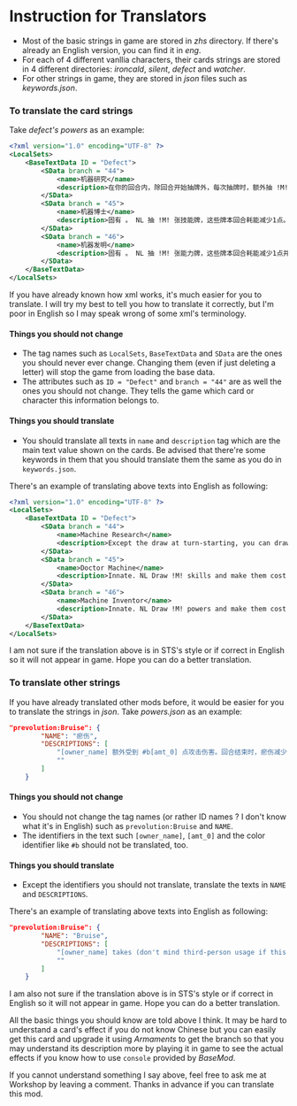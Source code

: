 # Instruction for Translators

* Most of the basic strings in game are stored in _zhs_ directory. If there's already an English version, you can find it in _eng_.
* For each of 4 different vanllia characters, their cards strings are stored in 4 different directories: _ironcald_, _silent_, _defect_ and _watcher_.
* For other strings in game, they are stored in _json_ files such as _keywords.json_.

### To translate the card strings
Take _defect's_ _powers_ as an example:

```xml
<?xml version="1.0" encoding="UTF-8" ?>
<LocalSets>
    <BaseTextData ID = "Defect">
        <SData branch = "44">
            <name>机器研究</name>
            <description>在你的回合内，除回合开始抽牌外，每次抽牌时，额外抽 !M! 张牌。</description>
        </SData>
        <SData branch = "45">
            <name>机器博士</name>
            <description>固有 。 NL 抽 !M! 张技能牌，这些牌本回合耗能减少1点。</description>
        </SData>
        <SData branch = "46">
            <name>机器发明</name>
            <description>固有 。 NL 抽 !M! 张能力牌，这些牌本回合耗能减少1点并获得 虚无 。</description>
        </SData>
    </BaseTextData>
</LocalSets>
```
If you have already known how xml works, it's much easier for you to translate. I will try my best to tell you how to translate it correctly, but I'm poor in English so I may speak wrong of some xml's terminology.

#### Things you should not change
* The tag names such as `LocalSets`, `BaseTextData` and `SData` are the ones you should never ever change. Changing them (even if just deleting a letter) will stop the game from loading the base data.
* The attributes such as `ID = "Defect"` and `branch = "44"` are as well the ones you should not change. They tells the game which card or character this information belongs to.

#### Things you should translate
* You should translate all texts in `name` and `description` tag which are the main text value shown on the cards. Be advised that there're some keywords in them that you should translate them the same as you do in `keywords.json`.

There's an example of translating above texts into English as following:
```xml
<?xml version="1.0" encoding="UTF-8" ?>
<LocalSets>
    <BaseTextData ID = "Defect">
        <SData branch = "44">
            <name>Machine Research</name>
            <description>Except the draw at turn-starting, you can draw !M! more cards whenever you draw during your turn.</description>
        </SData>
        <SData branch = "45">
            <name>Doctor Machine</name>
            <description>Innate. NL Draw !M! skills and make them cost 1 less this turn.</description>
        </SData>
        <SData branch = "46">
            <name>Machine Inventor</name>
            <description>Innate. NL Draw !M! powers and make them cost 1 less with Ethereal.</description>
        </SData>
    </BaseTextData>
</LocalSets>
```
I am not sure if the translation above is in STS's style or if correct in English so it will not appear in game. Hope you can do a better translation.

### To translate other strings

If you have already translated other mods before, it would be easier for you to translate the strings in _json_. Take _powers.json_ as an example:
```json
"prevolution:Bruise": {
        "NAME": "瘀伤",
        "DESCRIPTIONS": [
            "[owner_name] 额外受到 #b[amt_0] 点攻击伤害。回合结束时，瘀伤减少 #b[amt_1] 层。",
            ""
        ]
    }
```
#### Things you should not change
* You should not change the tag names (or rather ID names ? I don't know what it's in English) such as `prevolution:Bruise` and `NAME`.
* The identifiers in the text such `[owner_name]`, `[amt_0]` and the color identifier like `#b` should not be translated, too.

#### Things you should translate
* Except the identifiers you should not translate, translate the texts in `NAME` and `DESCRIPTIONS`.

There's an example of translating above texts into English as following:
```json
"prevolution:Bruise": {
        "NAME": "Bruise",
        "DESCRIPTIONS": [
            "[owner_name] takes (don't mind third-person usage if this is on player) #b[amt_0] more attack damage. At the end of its turn, Bruise is reduced by #b[amt_1] .",
            ""
        ]
    }
```
I am also not sure if the translation above is in STS's style or if correct in English so it will not appear in game. Hope you can do a better translation.

All the basic things you should know are told above I think. It may be hard to understand a card's effect if you do not know Chinese but you can easily get this card and upgrade it using _Armaments_ to get the branch so that you may understand its description more by playing it in game to see the actual effects if you know how to use `console` provided by _BaseMod_.

If you cannot understand something I say above, feel free to ask me at Workshop by leaving a comment. Thanks in advance if you can translate this mod.